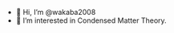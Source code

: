 - 👋 Hi, I’m @wakaba2008
- 👀 I’m interested in Condensed Matter Theory.

<!---
wakaba2008/wakaba2008 is a ✨ special ✨ repository because its `README.md` (this file) appears on your GitHub profile.
You can click the Preview link to take a look at your changes.
--->
